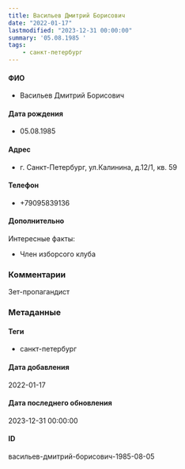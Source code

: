 ```yaml
---
title: Васильев Дмитрий Борисович
date: "2022-01-17"
lastmodified: "2023-12-31 00:00:00"
summary: '05.08.1985 '
tags: 
    - санкт-петербург
---
```

<!--# pp1-->
<!--## Фигурант-->
<!--### Личные данные-->
#### ФИО
- Васильев Дмитрий Борисович
#### Дата рождения
- 05.08.1985
#### Адрес
- г. Санкт-Петербург, ул.Калинина, д.12/1, кв. 59
#### Телефон
- +79095839136
#### Дополнительно
Интересные факты:
- Член изборсого клуба
### Комментарии
Зет-пропагандист
### Метаданные
#### Теги
- санкт-петербург
#### Дата добавления
2022-01-17
#### Дата последнего обновления
2023-12-31 00:00:00
#### ID
васильев-дмитрий-борисович-1985-08-05
<!--## END;-->
